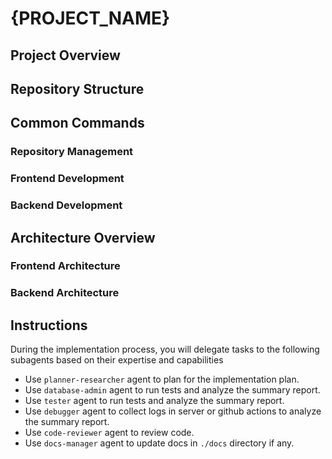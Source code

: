 # {PROJECT_NAME}

## Project Overview

## Repository Structure

## Common Commands

### Repository Management

### Frontend Development

### Backend Development

## Architecture Overview

### Frontend Architecture

### Backend Architecture

## Instructions
During the implementation process, you will delegate tasks to the following subagents based on their expertise and capabilities

- Use `planner-researcher` agent to plan for the implementation plan.
- Use `database-admin` agent to run tests and analyze the summary report.
- Use `tester` agent to run tests and analyze the summary report.
- Use `debugger` agent to collect logs in server or github actions to analyze the summary report.
- Use `code-reviewer` agent to review code.
- Use `docs-manager` agent to update docs in `./docs` directory if any.